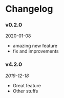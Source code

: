 # Changelog

### v0.2.0
2020-01-08
- amazing new feature
- fix and improvements

### v4.2.0
_2019-12-18_
- Great feature
- Other stuffs
